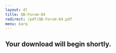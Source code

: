 ```yaml
---
layout: dl
title: QB-Forum-84
redirect: /pdf/QB-Forum-84.pdf
menu: barq
---
```

## Your download will begin shortly.

